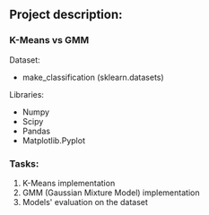 ## Project description:

### K-Means vs GMM  

Dataset:
  - make_classification (sklearn.datasets)

Libraries:
  - Numpy
  - Scipy
  - Pandas
  - Matplotlib.Pyplot

### Tasks:
1. K-Means implementation
2. GMM (Gaussian Mixture Model) implementation
3. Models' evaluation on the dataset

